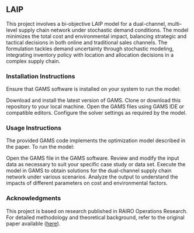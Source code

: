 ## LAIP

This project involves a bi-objective LAIP model for a dual-channel, multi-level supply chain network under stochastic demand conditions. The model minimizes the total cost and environmental impact, balancing strategic and tactical decisions in both online and traditional sales channels. The formulation tackles demand uncertainty through stochastic modeling, integrating inventory policy with location and allocation decisions in a complex supply chain.

### Installation Instructions
Ensure that GAMS software is installed on your system to run the model:

  Download and install the latest version of GAMS.
  Clone or download this repository to your local machine.
  Open the GAMS files using GAMS IDE or compatible editors.
  Configure the solver settings as required by the model.

### Usage Instructions
The provided GAMS code implements the optimization model described in the paper. To run the model:

  Open the GAMS file in the GAMS software.
  Review and modify the input data as necessary to suit your specific case study or data set.
  Execute the model in GAMS to obtain solutions for the dual-channel supply chain network under various scenarios.
  Analyze the output to understand the impacts of different parameters on cost and environmental factors.

### Acknowledgments
This project is based on research published in RAIRO Operations Research. For detailed methodology and theoretical background, refer to the original paper available ([here](https://www.rairo-ro.org/articles/ro/abs/2021/06/ro210389/ro210389.html)).
